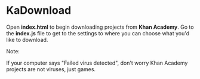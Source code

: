 # KaDownload

Open **index.html** to begin downloading projects from **Khan Academy**. Go to the **index.js** file to get to the settings to where you can choose what you'd like to download.

Note:

   If your computer says "Failed virus detected", don't worry Khan Academy projects are not viruses, just games.
